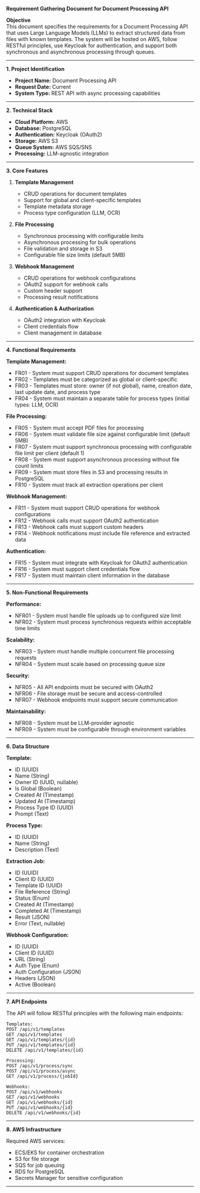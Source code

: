 **Requirement Gathering Document for Document Processing API**

**Objective**  
This document specifies the requirements for a Document Processing API that uses Large Language Models (LLMs) to extract structured data from files with known templates. The system will be hosted on AWS, follow RESTful principles, use Keycloak for authentication, and support both synchronous and asynchronous processing through queues.

---

**1. Project Identification**

- **Project Name:** Document Processing API
- **Request Date:** Current
- **System Type:** REST API with async processing capabilities

---

**2. Technical Stack**

- **Cloud Platform:** AWS
- **Database:** PostgreSQL
- **Authentication:** Keycloak (OAuth2)
- **Storage:** AWS S3
- **Queue System:** AWS SQS/SNS
- **Processing:** LLM-agnostic integration

---

**3. Core Features**

1. **Template Management**

   - CRUD operations for document templates
   - Support for global and client-specific templates
   - Template metadata storage
   - Process type configuration (LLM, OCR)

2. **File Processing**

   - Synchronous processing with configurable limits
   - Asynchronous processing for bulk operations
   - File validation and storage in S3
   - Configurable file size limits (default 5MB)

3. **Webhook Management**

   - CRUD operations for webhook configurations
   - OAuth2 support for webhook calls
   - Custom header support
   - Processing result notifications

4. **Authentication & Authorization**
   - OAuth2 integration with Keycloak
   - Client credentials flow
   - Client management in database

---

**4. Functional Requirements**

**Template Management:**

- FR01 - System must support CRUD operations for document templates
- FR02 - Templates must be categorized as global or client-specific
- FR03 - Templates must store: owner (if not global), name, creation date, last update date, and process type
- FR04 - System must maintain a separate table for process types (initial types: LLM, OCR)

**File Processing:**

- FR05 - System must accept PDF files for processing
- FR06 - System must validate file size against configurable limit (default 5MB)
- FR07 - System must support synchronous processing with configurable file limit per client (default 1)
- FR08 - System must support asynchronous processing without file count limits
- FR09 - System must store files in S3 and processing results in PostgreSQL
- FR10 - System must track all extraction operations per client

**Webhook Management:**

- FR11 - System must support CRUD operations for webhook configurations
- FR12 - Webhook calls must support OAuth2 authentication
- FR13 - Webhook calls must support custom headers
- FR14 - Webhook notifications must include file reference and extracted data

**Authentication:**

- FR15 - System must integrate with Keycloak for OAuth2 authentication
- FR16 - System must support client credentials flow
- FR17 - System must maintain client information in the database

---

**5. Non-Functional Requirements**

**Performance:**

- NFR01 - System must handle file uploads up to configured size limit
- NFR02 - System must process synchronous requests within acceptable time limits

**Scalability:**

- NFR03 - System must handle multiple concurrent file processing requests
- NFR04 - System must scale based on processing queue size

**Security:**

- NFR05 - All API endpoints must be secured with OAuth2
- NFR06 - File storage must be secure and access-controlled
- NFR07 - Webhook endpoints must support secure communication

**Maintainability:**

- NFR08 - System must be LLM-provider agnostic
- NFR09 - System must be configurable through environment variables

---

**6. Data Structure**

**Template:**

- ID (UUID)
- Name (String)
- Owner ID (UUID, nullable)
- Is Global (Boolean)
- Created At (Timestamp)
- Updated At (Timestamp)
- Process Type ID (UUID)
- Prompt (Text)

**Process Type:**

- ID (UUID)
- Name (String)
- Description (Text)

**Extraction Job:**

- ID (UUID)
- Client ID (UUID)
- Template ID (UUID)
- File Reference (String)
- Status (Enum)
- Created At (Timestamp)
- Completed At (Timestamp)
- Result (JSON)
- Error (Text, nullable)

**Webhook Configuration:**

- ID (UUID)
- Client ID (UUID)
- URL (String)
- Auth Type (Enum)
- Auth Configuration (JSON)
- Headers (JSON)
- Active (Boolean)

---

**7. API Endpoints**

The API will follow RESTful principles with the following main endpoints:

```
Templates:
POST /api/v1/templates
GET /api/v1/templates
GET /api/v1/templates/{id}
PUT /api/v1/templates/{id}
DELETE /api/v1/templates/{id}

Processing:
POST /api/v1/process/sync
POST /api/v1/process/async
GET /api/v1/process/{jobId}

Webhooks:
POST /api/v1/webhooks
GET /api/v1/webhooks
GET /api/v1/webhooks/{id}
PUT /api/v1/webhooks/{id}
DELETE /api/v1/webhooks/{id}
```

---

**8. AWS Infrastructure**

Required AWS services:

- ECS/EKS for container orchestration
- S3 for file storage
- SQS for job queuing
- RDS for PostgreSQL
- Secrets Manager for sensitive configuration

---
